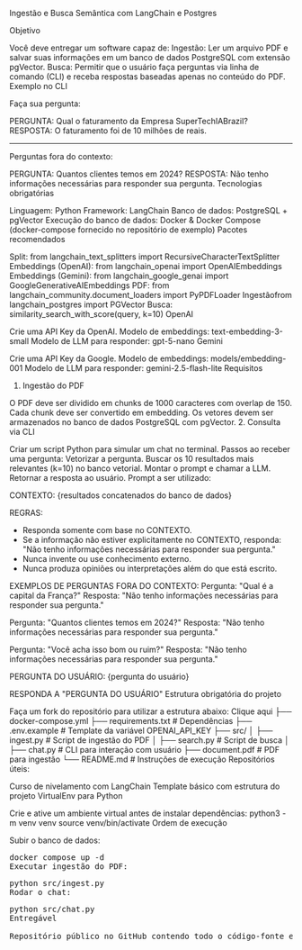 Ingestão e Busca Semântica com LangChain e Postgres

Objetivo

Você deve entregar um software capaz de:
Ingestão: Ler um arquivo PDF e salvar suas informações em um banco de dados PostgreSQL com extensão pgVector.
Busca: Permitir que o usuário faça perguntas via linha de comando (CLI) e receba respostas baseadas apenas no conteúdo do PDF.
Exemplo no CLI

Faça sua pergunta:

PERGUNTA: Qual o faturamento da Empresa SuperTechIABrazil?
RESPOSTA: O faturamento foi de 10 milhões de reais.

---

Perguntas fora do contexto:

PERGUNTA: Quantos clientes temos em 2024?
RESPOSTA: Não tenho informações necessárias para responder sua pergunta.
Tecnologias obrigatórias

Linguagem: Python
Framework: LangChain
Banco de dados: PostgreSQL + pgVector
Execução do banco de dados: Docker & Docker Compose (docker-compose fornecido no repositório de exemplo)
Pacotes recomendados

Split: from langchain_text_splitters import RecursiveCharacterTextSplitter
Embeddings (OpenAI): from langchain_openai import OpenAIEmbeddings
Embeddings (Gemini): from langchain_google_genai import GoogleGenerativeAIEmbeddings
PDF: from langchain_community.document_loaders import PyPDFLoader
Ingestãofrom langchain_postgres import PGVector
Busca: similarity_search_with_score(query, k=10)
OpenAI

Crie uma API Key da OpenAI.
Modelo de embeddings: text-embedding-3-small
Modelo de LLM para responder: gpt-5-nano
Gemini

Crie uma API Key da Google.
Modelo de embeddings: models/embedding-001
Modelo de LLM para responder: gemini-2.5-flash-lite
Requisitos

1. Ingestão do PDF

O PDF deve ser dividido em chunks de 1000 caracteres com overlap de 150.
Cada chunk deve ser convertido em embedding.
Os vetores devem ser armazenados no banco de dados PostgreSQL com pgVector.
2. Consulta via CLI

Criar um script Python para simular um chat no terminal.
Passos ao receber uma pergunta:
Vetorizar a pergunta.
Buscar os 10 resultados mais relevantes (k=10) no banco vetorial.
Montar o prompt e chamar a LLM.
Retornar a resposta ao usuário.
Prompt a ser utilizado:

CONTEXTO:
{resultados concatenados do banco de dados}

REGRAS:
- Responda somente com base no CONTEXTO.
- Se a informação não estiver explicitamente no CONTEXTO, responda:
  "Não tenho informações necessárias para responder sua pergunta."
- Nunca invente ou use conhecimento externo.
- Nunca produza opiniões ou interpretações além do que está escrito.

EXEMPLOS DE PERGUNTAS FORA DO CONTEXTO:
Pergunta: "Qual é a capital da França?"
Resposta: "Não tenho informações necessárias para responder sua pergunta."

Pergunta: "Quantos clientes temos em 2024?"
Resposta: "Não tenho informações necessárias para responder sua pergunta."

Pergunta: "Você acha isso bom ou ruim?"
Resposta: "Não tenho informações necessárias para responder sua pergunta."

PERGUNTA DO USUÁRIO:
{pergunta do usuário}

RESPONDA A "PERGUNTA DO USUÁRIO"
Estrutura obrigatória do projeto

Faça um fork do repositório para utilizar a estrutura abaixo: Clique aqui
├── docker-compose.yml
├── requirements.txt      # Dependências
├── .env.example          # Template da variável OPENAI_API_KEY
├── src/
│   ├── ingest.py         # Script de ingestão do PDF
│   ├── search.py         # Script de busca
│   ├── chat.py           # CLI para interação com usuário
├── document.pdf          # PDF para ingestão
└── README.md             # Instruções de execução
Repositórios úteis:

Curso de nivelamento com LangChain
Template básico com estrutura do projeto
VirtualEnv para Python

Crie e ative um ambiente virtual antes de instalar dependências:
python3 -m venv venv
source venv/bin/activate
Ordem de execução

Subir o banco de dados:
<pre>
docker compose up -d
Executar ingestão do PDF:
<pre>
python src/ingest.py
Rodar o chat:
<pre>
python src/chat.py
Entregável

Repositório público no GitHub contendo todo o código-fonte e README com instruções claras de execução do projeto.
​
